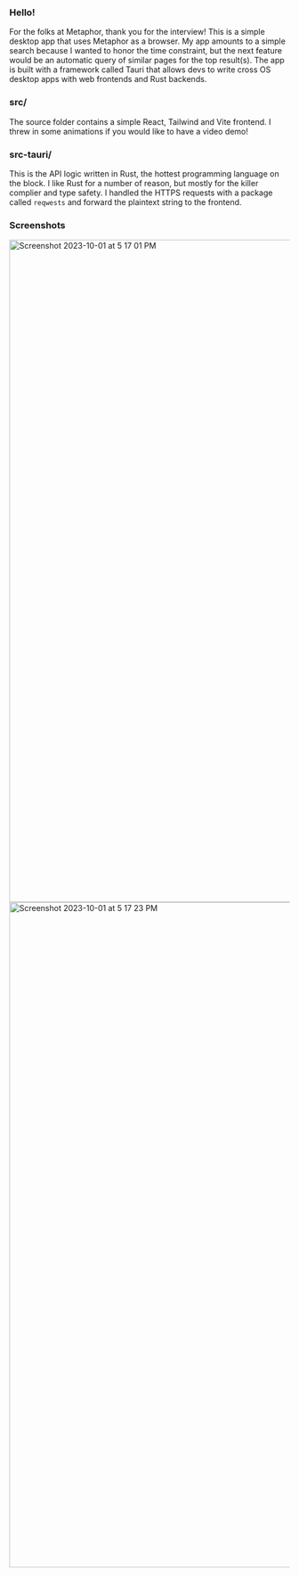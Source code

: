 ### Hello!

For the folks at Metaphor, thank you for the interview! This is a simple desktop app that uses Metaphor as a browser. My app amounts to a simple search because I wanted to honor the time constraint, but the next feature would be an automatic query of similar pages for the top result(s). The app is built with a framework called Tauri that allows devs to write cross OS desktop apps with web frontends and Rust backends.

### src/

The source folder contains a simple React, Tailwind and Vite frontend. I threw in some animations if you would like to have a video demo! 

### src-tauri/

This is the API logic written in Rust, the hottest programming language on the block. I like Rust for a number of reason, but mostly for the killer complier and type safety. I handled the HTTPS requests with a package called `reqwests` and forward the plaintext string to the frontend. 

### Screenshots

<img width="1189" alt="Screenshot 2023-10-01 at 5 17 01 PM" src="https://github.com/rustaceanrob/metaphor_demo/assets/102320249/e5059ab3-37f9-4d45-b415-d66251f1b15b">

<img width="1194" alt="Screenshot 2023-10-01 at 5 17 23 PM" src="https://github.com/rustaceanrob/metaphor_demo/assets/102320249/f43e26da-a44b-4f10-ac60-1cfdffa5b797">

